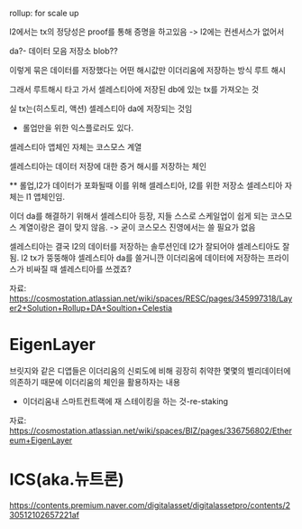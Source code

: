 rollup: for scale up

l2에서는 tx의 정당성은 proof를 통해 증명을 하고있음 -> l2에는 컨센서스가 없어서

da?- 데이터 모음 저장소
blob??

이렇게 묶은 데이터를 저장했다는 어떤 해시값만 이더리움에 저장하는 방식
루트 해시

그래서 루트해시 타고 가서 셀레스티아에 저장된 db에 있는 tx를 가져오는 것

실 tx는(히스토리, 액션) 셀레스티아 da에 저장되는 것임

- 롤업만을 위한 익스플로러도 있다.

셀레스티아 앱체인 자체는 코스모스 계열

셀레스티아는 데이터 저장에 대한 증거 해시를 저장하는 체인

\*\* 롤업,l2가 데이터가 포화될때 이를 위해 셀레스티아, l2를 위한 저장소
셀레스티아 자체는 l1 앱체인임.

이더 da를 해결하기 위해서 셀레스티아 등장, 지들 스스로 스케일업이 쉽게 되는 코스모스 계열이랑은 결이 맞지 않음. -> 굳이 코스모스 진영에서는 쓸 필요가 없음

셀레스티아는 결국 l2의 데이터를 저장하는 솔루션인데
l2가 잘되어야 셀레스티아도 잘됨. l2 tx가 뚱뚱해야 셀레스티아 da를 쓸거니깐
이더리움에 데이터에 저장하는 프라이스가 비싸질 때 셀레스티아를 쓰겠죠?

자료: https://cosmostation.atlassian.net/wiki/spaces/RESC/pages/345997318/Layer2+Solution+Rollup+DA+Soultion+Celestia

# EigenLayer

브릿지와 같은 디앱들은 이더리움의 신뢰도에 비해 굉장히 취약한 몇몇의 벨리데이터에 의존하기 때문에 이더리움의 체인을 활용하자는 내용

- 이더리움내 스마트컨트랙에 재 스테이킹을 하는 것-re-staking

자료: https://cosmostation.atlassian.net/wiki/spaces/BIZ/pages/336756802/Ethereum+EigenLayer

# ICS(aka.뉴트론)

https://contents.premium.naver.com/digitalasset/digitalassetpro/contents/230512102657221af
